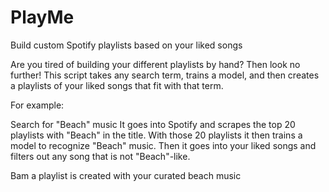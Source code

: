 # PlayMe
Build custom Spotify playlists based on your liked songs

Are you tired of building your different playlists by hand? Then look no further! This script takes any search term, trains a model, and then creates a playlists of your liked
songs that fit with that term.

For example:

Search for "Beach" music
It goes into Spotify and scrapes the top 20 playlists with "Beach" in the title. 
With those 20 playlists it then trains a model to recognize "Beach" music.
Then it goes into your liked songs and filters out any song that is not "Beach"-like.

Bam a playlist is created with your curated beach music
